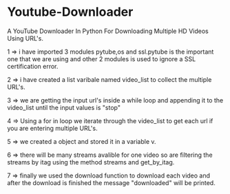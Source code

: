 # Youtube-Downloader

A YouTube Downloader In Python For Downloading Multiple HD Videos Using URL's.

1 => i have imported 3 modules pytube,os and ssl.pytube is the important one that we are using and other 2 modules is used to ignore a SSL certification error.

2 => i have created a list varibale named video_list to collect the multiple URL's.

3 => we are getting the input url's inside a while loop and appending it to the video_list until the input values is "stop"

4 => Using a for in loop we iterate through the video_list to get each url if you are entering multiple URL's.

5 => we created a object and stored it in a variable v.

6 => there will be many streams avalible for one video so are filtering the streams by itag using the method streams and get_by_itag.

7 => finally we used the download function to download each video and after the download is finished the message "downloaded" will be printed.
